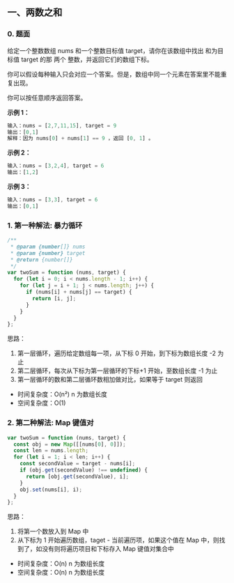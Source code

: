 ## 一、两数之和

### 0. 题面

给定一个整数数组 nums 和一个整数目标值 target，请你在该数组中找出 和为目标值 target 的那 两个 整数，并返回它们的数组下标。

你可以假设每种输入只会对应一个答案。但是，数组中同一个元素在答案里不能重复出现。

你可以按任意顺序返回答案。

**示例 1：**

```javascript
输入：nums = [2,7,11,15], target = 9
输出：[0,1]
解释：因为 nums[0] + nums[1] == 9 ，返回 [0, 1] 。
```

**示例 2：**

```javascript
输入：nums = [3,2,4], target = 6
输出：[1,2]
```

**示例 3：**

```javascript
输入：nums = [3,3], target = 6
输出：[0,1]
```

### 1. 第一种解法: 暴力循环

```javascript
/**
 * @param {number[]} nums
 * @param {number} target
 * @return {number[]}
 */
var twoSum = function (nums, target) {
  for (let i = 0; i < nums.length - 1; i++) {
    for (let j = i + 1; j < nums.length; j++) {
      if (nums[i] + nums[j] == target) {
        return [i, j];
      }
    }
  }
};
```

思路：

1.  第一层循环，遍历给定数组每一项，从下标 0 开始，到下标为数组长度 -2 为止
2.  第二层循环，每次从下标为第一层循环的下标+1 开始，至数组长度 -1 为止
3.  第一层循环的数和第二层循环数相加做对比，如果等于 target 则返回

- 时间复杂度：O(n²) n 为数组长度
- 空间复杂度：O(1)

### 2. 第二种解法: Map 键值对

```javascript
var twoSum = function (nums, target) {
  const obj = new Map([[nums[0], 0]]);
  const len = nums.length;
  for (let i = 1; i < len; i++) {
    const secondValue = target - nums[i];
    if (obj.get(secondValue) !== undefined) {
      return [obj.get(secondValue), i];
    }
    obj.set(nums[i], i);
  }
};
```

思路：

1. 将第一个数放入到 Map 中
2. 从下标为 1 开始遍历数组，taget - 当前遍历项，如果这个值在 Map 中，则找到了，如没有则将遍历项目和下标存入 Map 键值对集合中

- 时间复杂度：O(n) n 为数组长度
- 空间复杂度：O(n) n 为数组长度
